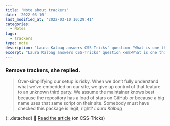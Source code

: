 ```yaml
---
title: 'Note about trackers'
date: '2022-03-10'
last_modified_at: '2022-03-10 10:29:41'
categories:
  - Notes
tags:
  - trackers
type: note
description: "Laura Kalbag answers CSS-Tricks' question 'What is one thing people can do to make their website better?'"
excerpt: "Laura Kalbag answers CSS-Tricks' question <em>What is one thing people can do to make their website better?</em>"
---
```

### Remove trackers, she replied.

> Over-simplifying our setup is risky. When we don’t fully understand what we’ve embedded on our site, we give up control of that feature to an unknown third party. We assume the maintainer knows best because the repository has a load of stars on GitHub or because a big name uses that same script on their site. Somebody must have checked this package is legit, right?
<cite>Laura Kalbag</cite>

{: .detached}
🔗 [Read the article](https://css-tricks.com/remove-trackers/) (on CSS-Tricks)